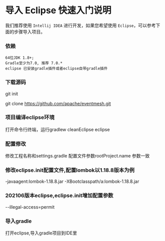 # 导入 Eclipse 快速入门说明

我们推荐使用 `Intellij IDEA` 进行开发，如果您希望使用 `Eclipse`，可以参考下面的步骤导入项目。

### 依赖

```
64位JDK 1.8+;
Gradle至少为7.0, 推荐 7.0.*
eclipse 已安装gradle插件或者eclipse自带gradle插件
```

### 下载源码

git init

git clone <https://github.com/apache/eventmesh.git>

### 项目编译eclipse环境

打开命令行终端，运行gradlew cleanEclipse eclipse

### 配置修改

修改工程名称和settings.gradle 配置文件参数rootProject.name 参数一致

### 修改eclipse.init配置文件,配置lombok以1.18.8版本为例

-javaagent:lombok-1.18.8.jar
-XBootclasspath/a:lombok-1.18.8.jar

### 202106版本eclipse,eclipse.init增加配置参数

--illegal-access=permit

### 导入gradle

打开eclipse,导入gradle项目到IDE里